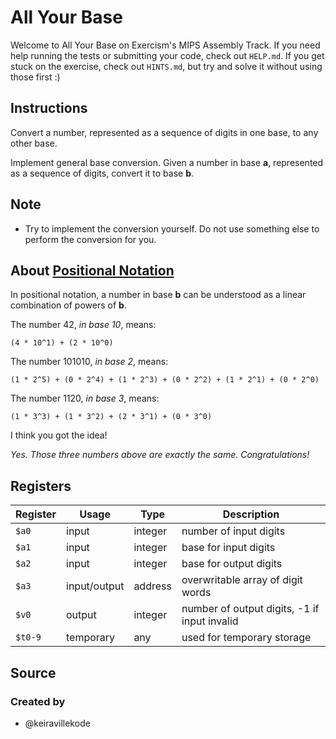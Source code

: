 # All Your Base

Welcome to All Your Base on Exercism's MIPS Assembly Track.
If you need help running the tests or submitting your code, check out `HELP.md`.
If you get stuck on the exercise, check out `HINTS.md`, but try and solve it without using those first :)

## Instructions

Convert a number, represented as a sequence of digits in one base, to any other base.

Implement general base conversion.
Given a number in base **a**, represented as a sequence of digits, convert it to base **b**.

## Note

- Try to implement the conversion yourself.
  Do not use something else to perform the conversion for you.

## About [Positional Notation][positional-notation]

In positional notation, a number in base **b** can be understood as a linear combination of powers of **b**.

The number 42, _in base 10_, means:

`(4 * 10^1) + (2 * 10^0)`

The number 101010, _in base 2_, means:

`(1 * 2^5) + (0 * 2^4) + (1 * 2^3) + (0 * 2^2) + (1 * 2^1) + (0 * 2^0)`

The number 1120, _in base 3_, means:

`(1 * 3^3) + (1 * 3^2) + (2 * 3^1) + (0 * 3^0)`

I think you got the idea!

_Yes. Those three numbers above are exactly the same. Congratulations!_

[positional-notation]: https://en.wikipedia.org/wiki/Positional_notation

## Registers

| Register | Usage        | Type    | Description                                  |
| -------- | ------------ | ------- | -------------------------------------------- |
| `$a0`    | input        | integer | number of input digits                       |
| `$a1`    | input        | integer | base for input digits                        |
| `$a2`    | input        | integer | base for output digits                       |
| `$a3`    | input/output | address | overwritable array of digit words            |
| `$v0`    | output       | integer | number of output digits, -1 if input invalid |
| `$t0-9`  | temporary    | any     | used for temporary storage                   |

## Source

### Created by

- @keiravillekode